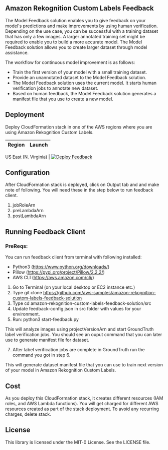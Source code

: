 ## Amazon Rekognition Custom Labels Feedback

The Model Feedback solution enables you to give feedback on your model's predictions and make improvements by using human verification. Depending on the use case, you can be successful with a training dataset that has only a few images. A larger annotated training set might be required to enable you to build a more accurate model. The Model Feedback solution allows you to create larger dataset through model assistance.

The workflow for continuous model improvement is as follows:

- Train the first version of your model with a small training dataset.
- Provide an unannotated dataset to the Model Feedback solution.
- The Model Feedback solution uses the current model. It starts human verification jobs to annotate new dataset.
- Based on human feedback, the Model Feedback solution generates a manifest file that you use to create a new model.

## Deployment

Deploy CloudFormation stack in one of the AWS regions where you are using Amazon Rekognition Custom Labels.

Region| Launch
------|-----

US East (N. Virginia) | [![Deploy Feedback](http://docs.aws.amazon.com/AWSCloudFormation/latest/UserGuide/images/cloudformation-launch-stack-button.png)](https://console.aws.amazon.com/cloudformation/home?region=us-east-1#/stacks/create/review?stackName=rekognition-custom-labels-feedback&templateURL=https://aws-workshops-us-east-1.s3.amazonaws.com/rekognition-feedback/cf-rekognition-feedback-use1.yaml)

## Configuration

After CloudFormation stack is deployed, click on Output tab and and make note of following. You will need these in the step below to run feedback client.

1. jobRoleArn
2. preLambdaArn
3. postLambdaArn

## Running Feedback Client

### PreReqs:
You can run feedback client from terminal with following installed:

- Python3 (https://www.python.org/downloads/)
- Pillow (https://pypi.org/project/Pillow/2.2.2/)
- AWS CLI (https://aws.amazon.com/cli/)

1. Go to Terminal (on your local desktop or EC2 instance etc.)
2. Type git clone https://github.com/aws-samples/amazon-rekognition-custom-labels-feedback-solution
4. Type cd amazon-rekognition-custom-labels-feedback-solution/src
5. Update feedback-config.json in src folder with values for your environment.
6. Run: python3 start-feedback.py

This will analyze images using projectVersionArn and start GroundTruth label verification jobs. You should see an ouput command that you can later use to generate manifest file for dataset.

7. After label verification jobs are complete in GroundTruth run the command you got in step 6.

This will generate dataset manifest file that you can use to train next version of your model in Amazon Rekognition Custom Labels.

## Cost

As you deploy this CloudFormation stack, it creates different resources (IAM roles, and AWS Lambda functions). You will get charged for different AWS resources created as part of the stack deployment. To avoid any recurring charges, delete stack.

## License

This library is licensed under the MIT-0 License. See the LICENSE file.

